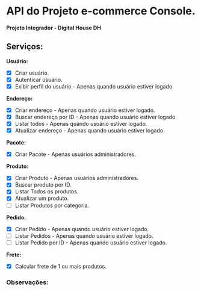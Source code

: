 # API do Projeto e-commerce Console.
**Projeto Integrador - Digital House DH**

## Serviços:
**Usuário:**
- [x] Criar usuário.
- [x] Autenticar usuário.
- [x] Exibir perfil do usuário - Apenas quando usuário estiver logado.
  
**Endereço:**
- [x] Criar endereço - Apenas quando usuário estiver logado.
- [x] Buscar endereço por ID - Apenas quando usuário estiver logado.
- [x] Listar todos - Apenas quando usuário estiver logado.
- [x] Atualizar endereço - Apenas quando usuário estiver logado.

**Pacote:**
- [x] Criar Pacote - Apenas usuários administradores.
  
**Produto:**
- [x] Criar Produto - Apenas usuários administradores.
- [x] Buscar produto por ID.
- [x] Listar Todos os produtos.
- [x] Atualizar um produto.
- [ ] Listar Produtos por categoria.

**Pedido:**
- [x] Criar Pedido - Apenas quando usuário estiver logado.
- [ ] Listar Pedidos - Apenas quando usuário estiver logado.
- [ ] Listar Pedido por ID - Apenas quando usuário estiver logado.
  
**Frete:**
- [x] Calcular frete de 1 ou mais produtos.

### Observações: 
